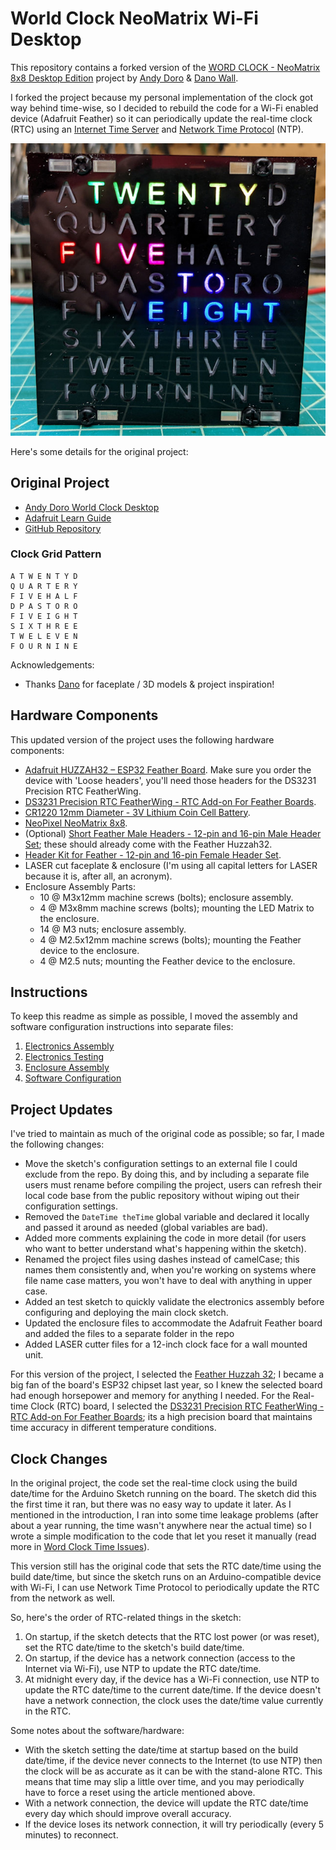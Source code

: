 # World Clock NeoMatrix Wi-Fi Desktop

This repository contains a forked version of the [WORD CLOCK - NeoMatrix 8x8 Desktop Edition](https://github.com/andydoro/WordClock-NeoMatrix8x8) project by [Andy Doro](https://andydoro.com/) & [Dano Wall](https://github.com/danowall).  

I forked the project because my personal implementation of the clock got way behind time-wise, so I decided to rebuild the code for a Wi-Fi enabled device (Adafruit Feather) so it can periodically update the real-time clock (RTC) using an [Internet Time Server](https://tf.nist.gov/tf-cgi/servers.cgi) and [Network Time Protocol](https://en.wikipedia.org/wiki/Network_Time_Protocol) (NTP). 

![Finished Project](docs/images/enclosure-assembly-13.jpg)

Here's some details for the original project:

## Original Project

* [Andy Doro World Clock Desktop](https://andydoro.com/wordclockdesktop/)
* [Adafruit Learn Guide](https://learn.adafruit.com/neomatrix-8x8-word-clock/)
* [GitHub Repository](https://github.com/andydoro/WordClock-NeoMatrix8x8)

### Clock Grid Pattern

``` text
A T W E N T Y D
Q U A R T E R Y
F I V E H A L F
D P A S T O R O
F I V E I G H T
S I X T H R E E
T W E L E V E N
F O U R N I N E
```

Acknowledgements:

  - Thanks [Dano](https://github.com/danowall) for faceplate / 3D models & project inspiration! 

## Hardware Components

This updated version of the project uses the following hardware components:

* [Adafruit HUZZAH32 – ESP32 Feather Board](https://learn.adafruit.com/adafruit-huzzah32-esp32-feather). Make sure you order the device with 'Loose headers', you'll need those headers for the DS3231 Precision RTC FeatherWing.
* [DS3231 Precision RTC FeatherWing - RTC Add-on For Feather Boards](https://www.adafruit.com/product/3028).
* [CR1220 12mm Diameter - 3V Lithium Coin Cell Battery](https://www.adafruit.com/product/380).
* [NeoPixel NeoMatrix 8x8](https://www.adafruit.com/products/1487).
* (Optional) [Short Feather Male Headers - 12-pin and 16-pin Male Header Set](https://www.adafruit.com/product/3002); these should already come with the Feather Huzzah32.
* [Header Kit for Feather - 12-pin and 16-pin Female Header Set](https://www.adafruit.com/product/2886).
* LASER cut faceplate & enclosure (I'm using all capital letters for LASER because it is, after all, an acronym).
* Enclosure Assembly Parts:
  * 10 @ M3x12mm machine screws (bolts); enclosure assembly.
  * 4 @ M3x8mm machine screws (bolts); mounting the LED Matrix to the enclosure.
  * 14 @ M3 nuts; enclosure assembly.
  * 4 @ M2.5x12mm machine screws (bolts); mounting the Feather device to the enclosure.
  * 4 @ M2.5 nuts; mounting the Feather device to the enclosure.

## Instructions

To keep this readme as simple as possible, I moved the assembly and software configuration instructions into separate files:

1. [Electronics Assembly](docs/electronics-assembly.md)
2. [Electronics Testing](docs/electronics-testing.md)
3. [Enclosure Assembly](docs/enclosure-assembly.md)
4. [Software Configuration](docs/software.md)

## Project Updates

I've tried to maintain as much of the original code as possible; so far, I made the following changes:

* Move the sketch's configuration settings to an external file I could exclude from the repo. By doing this, and by including a separate file users must rename before compiling the project, users can refresh their local code base from the public repository without wiping out their configuration settings. 
* Removed the `DateTime theTime` global variable and declared it locally and passed it around as needed (global variables are bad).
* Added more comments explaining the code in more detail (for users who want to better understand what's happening within the sketch).
* Renamed the project files using dashes instead of camelCase; this names them consistently and, when you're working on systems where file name case matters, you won't have to deal with anything in upper case.
* Added an test sketch to quickly validate the electronics assembly before configuring and deploying the main clock sketch.
* Updated the enclosure files to accommodate the Adafruit Feather board and added the files to a separate folder in the repo
* Added LASER cutter files for a 12-inch clock face for a wall mounted unit.

For this version of the project, I selected the [Feather Huzzah 32](https://www.adafruit.com/product/3405); I became a big fan of the board's ESP32 chipset last year, so I knew the selected board had enough horsepower and memory for anything I needed.  For the Real-time Clock (RTC) board, I selected the [DS3231 Precision RTC FeatherWing - RTC Add-on For Feather Boards](https://www.adafruit.com/product/3028); its a high precision board that maintains time accuracy in different temperature conditions.

## Clock Changes

In the original project, the code set the real-time clock using the build date/time for the Arduino Sketch running on the board. The sketch did this the first time it ran, but there was no easy way to update it later. As I mentioned in the introduction, I ran into some time leakage problems (after about a year running, the time wasn't anywhere near the actual time) so I wrote a simple modification to the code that let you reset it manually (read more in [Word Clock Time Issues](https://johnwargo.com/internet-of-things-iot/word-clock-time-issues.html)).

This version still has the original code that sets the RTC date/time using the build date/time, but since the sketch runs on an Arduino-compatible device with Wi-Fi, I can use Network Time Protocol to periodically update the RTC from the network as well. 

So, here's the order of RTC-related things in the sketch:

1. On startup, if the sketch detects that the RTC lost power (or was reset), set the RTC date/time to the sketch's build date/time.
2. On startup, if the device has a network connection (access to the Internet via Wi-Fi), use NTP to update the RTC date/time.
3. At midnight every day, if the device has a Wi-Fi connection, use NTP to update the RTC date/time to the current date/time. If the device doesn't have a network connection, the clock uses the date/time value currently in the RTC.

Some notes about the software/hardware:

* With the sketch setting the date/time at startup based on the build date/time, if the device never connects to the Internet (to use NTP) then the clock will be as accurate as it can be with the stand-alone RTC. This means that time may slip a little over time, and you may periodically have to force a reset using the article mentioned above.
* With a network connection, the device will update the RTC date/time every day which should improve overall accuracy.
* If the device loses its network connection, it will try periodically (every 5 minutes) to reconnect.
